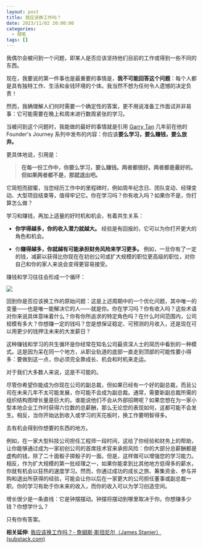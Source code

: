 ```yaml
---
layout: post
title: 我应该换工作吗？
date: 2023/11/02 20:00:00
categories:
  - 随笔
tags: []
---
```


我偶尔会被问到一个问题，即某人是否应该坚持他们目前的工作或得到一些不同的东西。

现在，我要说的第一件事也是最重要的事情是，**我不可能回答这个问题**：每个人都是具有独特工作、生活和金钱环境的个体。我当然不想为任何令人遗憾的决定负责！

然而，我确理解人们何时需要一个确定性的答案，更不用说准备工作面试并非易事：它可能需要在晚上和周末进行数周紧张的学习。

当被问到这个问题时，我能做的最好的事情就是引用 [Garry Tan](https://www.youtube.com/watch?v=eLelgy5zRv4#:~:text=it%27s%20time%20to%20move%20on,to%20build%20a%20billion%20dollar.) 几年前在他的 Founder's Journey 系列中发布的内容：你应该**要么学习，要么赚钱，要么放弃。**

更具体地说，引用是：

> **在每一份工作中，你要么学习，要么赚钱。两者都很好。两者都是最好的。但如果两者都不是，那就退出吧。**

它简短而甜蜜，当您经历工作中的里程碑时，例如周年纪念日、团队变动、经理变动、大型项目结束等，值得牢记它。你在学习吗？你有收入吗？如果你不是，你打算怎么做？

学习和赚钱，再加上适量的好时机和机会，有着共生关系：

- **你学得越多，你的收入潜力就越大。** 经验是有回报的，它可以为你打开更大的角色和机会。
	
- 你**赚得越多，你就越有可能承担财务风险来学习更多。** 例如，一旦你有了一定的钱，减薪以获得比你现在在初创公司或扩大规模的职位更高级的职位，对你自己和你的家人来说会变得更容易接受。

赚钱和学习往往会形成一个循环：

![](https://pics.naaln.com/10e9ff-600c-40e9-b11e-1d8189355cc5_992x960.png-basicBlog)

回到你是否应该换工作的原始问题：这是上述周期中的一个优化问题，其中唯一的变量——也是唯一能解决它的人——就是你。你在学习吗？你有收入吗？这些术语对你来说具体意味着什么？你有你所追求的特定角色吗？在什么时间范围内，公司规模有多大？你想赚一定的钱吗？您是想保证稳定、可预测的月收入，还是现在可以用更少的钱押注未来的大发薪日？

这种赚钱和学习的共生循环是你经常在知名公司最资深人士的简历中看到的一种模式。这是因为呆在同一个地方，从职业轨道的底部一直走到顶部的可能性要小得多：要做到这一点，你必须完全靠成长、机会和时机来走运。

对于我们大多数人来说，这是不可能的。

尽管你希望你能成为你现在公司的副总裁，但如果已经有一个好的副总裁，而且公司在未来几年不太可能发展，你可能不会成为副总裁。通常，需要新副总裁所需的组织结构图增长量是巨大的。谁能说他们不会从外部招聘呢？如果您想在为一家小型本地企业工作时获得六位数的总薪酬，那么无论您的表现如何，这都可能不会发生。相反，当你开始达到收入或学习的天花板时，换工作要明智得多。

去有机会得到你想要的东西的地方。

例如，在一家大型科技公司担任工程师一段时间，这给了你经验和财务上的帮助，让你能够通过成为一家初创公司的首席技术官来承担风险：你的大部分总薪酬都是虚构的钱，除了二十面骰子掷骰子的一面。但是，这样做可以增强您的学习能力。相反，作为扩大规模的第一批经理之一，如果你能拿到比其他地方低得多的薪水，你就有机会以狂热的速度学习。然而，你通过成功的成长之旅、筹集资金、参与并购和退出所获得的经验，可能会让你以后在一家更大的公司担任董事或副总裁一职。你的学习有助于你未来的收入，而你的收入可以为学习创造空间。

增长很少是一条直线：它是钟摆摆动。钟摆将摆动到哪里取决于你。你想赚多少钱？你想学什么？

只有你有答案。

**相关延伸**:
[我应该换工作吗？- 詹姆斯·斯坦尼尔（James Stanier） (substack.com)](https://theengineeringmanager.substack.com/p/should-i-change-job)
